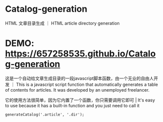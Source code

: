 # Catalog-generation
 HTML 文章目录生成 ｜ HTML article directory generation

# DEMO: https://657258535.github.io/Catalog-generation

这是一个自动给文章生成目录的一段javascript脚本函数，由一个无业的自由人开发 ｜ This is a javascript script function that automatically generates a table of contents for articles. It was developed by an unemployed freelancer.

它的使用方法很简单，因为它内置了一个函数，你只需要调用它即可 | It's easy to use because it has a built-in function and you just need to call it

```
generateCatalog('.article', '.dir');

